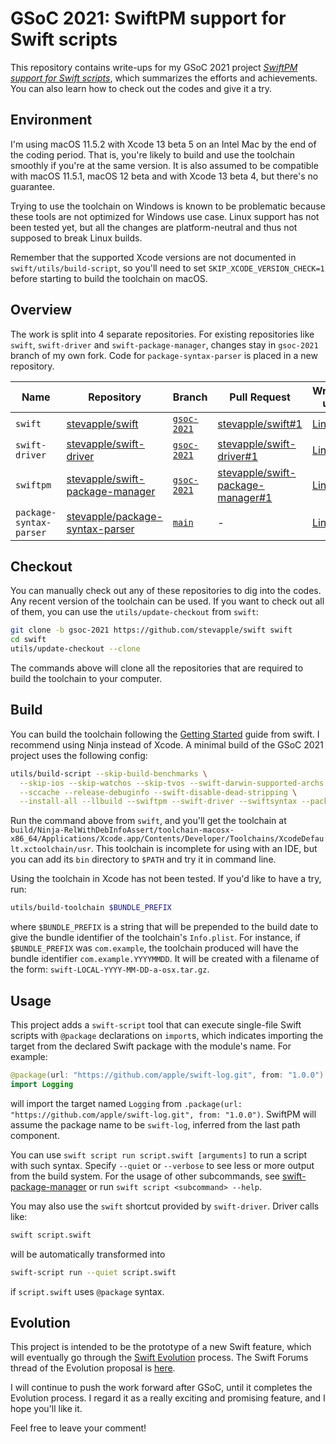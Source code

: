 # GSoC 2021: SwiftPM support for Swift scripts

This repository contains write-ups for my GSoC 2021 project [_SwiftPM support for Swift scripts_](https://summerofcode.withgoogle.com/projects/#5240743418920960), which summarizes the efforts and achievements.  You can also learn how to check out the codes and give it a try.

## Environment

I'm using macOS 11.5.2 with Xcode 13 beta 5 on an Intel Mac by the end of the coding period.  That is, you're likely to build and use the toolchain smoothly if you're at the same version.  It is also assumed to be compatible with macOS 11.5.1, macOS 12 beta and with Xcode 13 beta 4, but there's no guarantee.

Trying to use the toolchain on Windows is known to be problematic because these tools are not optimized for Windows use case.  Linux support has not been tested yet, but all the changes are platform-neutral and thus not supposed to break Linux builds.

Remember that the supported Xcode versions are not documented in `swift/utils/build-script`, so you'll need to set `SKIP_XCODE_VERSION_CHECK=1` before starting to build the toolchain on macOS.

## Overview

The work is split into 4 separate repositories.  For existing repositories like `swift`, `swift-driver` and `swift-package-manager`, changes stay in `gsoc-2021` branch of my own fork.  Code for `package-syntax-parser` is placed in a new repository.

| Name | Repository | Branch | Pull Request | Write-up |
|---|---|---|---|---|
| `swift` | [stevapple/swift](https://github.com/stevapple/swift/tree/gsoc-2021) | [`gsoc-2021`](https://github.com/stevapple/swift/tree/gsoc-2021) | [stevapple/swift#1](https://github.com/stevapple/swift/pull/1) | [Link](/swift/README.md) |
| `swift-driver` | [stevapple/swift-driver](https://github.com/stevapple/swift-driver/tree/gsoc-2021) | [`gsoc-2021`](https://github.com/stevapple/swift-driver/tree/gsoc-2021) | [stevapple/swift-driver#1](https://github.com/stevapple/swift-driver/pull/1) | [Link](/swift-driver/README.md) |
| `swiftpm` | [stevapple/swift-package-manager](https://github.com/stevapple/swift-package-manager/tree/gsoc-2021) | [`gsoc-2021`](https://github.com/stevapple/swift-package-manager/tree/gsoc-2021) | [stevapple/swift-package-manager#1](https://github.com/stevapple/swift-package-manager/pull/1) | [Link](/swift-package-manager/README.md) |
| `package-syntax-parser` | [stevapple/package-syntax-parser](https://github.com/stevapple/package-syntax-parser) | [`main`](https://github.com/stevapple/package-syntax-parser/tree/main) | - | [Link](/package-syntax-parser/README.md) |

## Checkout

You can manually check out any of these repositories to dig into the codes.  Any recent version of the toolchain can be used.  If you want to check out all of them, you can use the `utils/update-checkout` from `swift`:

```sh
git clone -b gsoc-2021 https://github.com/stevapple/swift swift
cd swift
utils/update-checkout --clone
```

The commands above will clone all the repositories that are required to build the toolchain to your computer.

## Build

You can build the toolchain following the [Getting Started](https://github.com/stevapple/swift/docs/HowToGuides/GettingStarted.md) guide from swift.  I recommend using Ninja instead of Xcode.  A minimal build of the GSoC 2021 project uses the following config:

```sh
utils/build-script --skip-build-benchmarks \
  --skip-ios --skip-watchos --skip-tvos --swift-darwin-supported-archs "$(uname -m)" \
  --sccache --release-debuginfo --swift-disable-dead-stripping \
  --install-all --llbuild --swiftpm --swift-driver --swiftsyntax --package-parser
```

Run the command above from `swift`, and you'll get the toolchain at `build/Ninja-RelWithDebInfoAssert/toolchain-macosx-x86_64/Applications/Xcode.app/Contents/Developer/Toolchains/XcodeDefault.xctoolchain/usr`.  This toolchain is incomplete for using with an IDE, but you can add its `bin` directory to `$PATH` and try it in command line.

Using the toolchain in Xcode has not been tested.  If you'd like to have a try, run:

```sh
utils/build-toolchain $BUNDLE_PREFIX
```

where `$BUNDLE_PREFIX` is a string that will be prepended to the build date to give the bundle identifier of the toolchain's `Info.plist`. For instance, if `$BUNDLE_PREFIX` was `com.example`, the toolchain produced will have the bundle identifier `com.example.YYYYMMDD`. It will be created with a filename of the form: `swift-LOCAL-YYYY-MM-DD-a-osx.tar.gz`.

## Usage

This project adds a `swift-script` tool that can execute single-file Swift scripts with `@package` declarations on `import`s, which indicates importing the target from the declared Swift package with the module's name. For example:

```swift
@package(url: "https://github.com/apple/swift-log.git", from: "1.0.0")
import Logging
```

will import the target named `Logging` from `.package(url: "https://github.com/apple/swift-log.git", from: "1.0.0")`.  SwiftPM will assume the package name to be `swift-log`, inferred from the last path component.

You can use `swift script run script.swift [arguments]` to run a script with such syntax.  Specify `--quiet` or `--verbose` to see less or more output from the build system.  For the usage of other subcommands, see [swift-package-manager](/swift-package-manager/README.md) or run `swift script <subcommand> --help`.

You may also use the `swift` shortcut provided by `swift-driver`.  Driver calls like:

```sh
swift script.swift
```

will be automatically transformed into

```sh
swift-script run --quiet script.swift
```

if `script.swift` uses `@package` syntax.

## Evolution

This project is intended to be the prototype of a new Swift feature, which will eventually go through the [Swift Evolution](https://github.com/apple/swift-evolution) process.  The Swift Forums thread of the Evolution proposal is [here](https://forums.swift.org/t/pitch-swiftpm-support-for-swift-scripts-revision/46717).

I will continue to push the work forward after GSoC, until it completes the Evolution process.  I regard it as a really exciting and promising feature, and I hope you'll like it.

Feel free to leave your comment!
